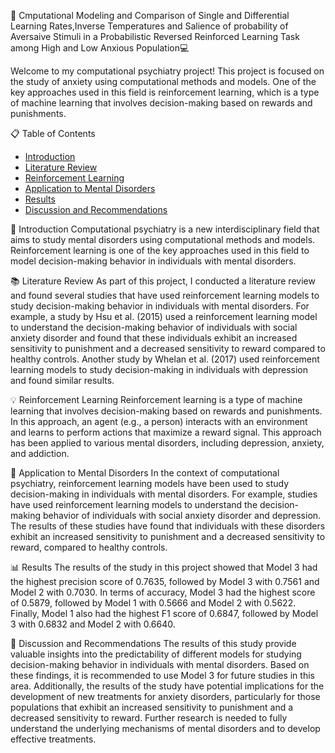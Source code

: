 🧠 Cmputational Modeling and Comparison of Single and Differential Learning
Rates,Inverse Temperatures and Salience of probability of Aversaive Stimuli in a
Probabilistic Reversed Reinforced Learning Task among High and Low Anxious
Population💻

Welcome to my computational psychiatry project! This project is focused on the study of anxiety using computational methods and models. One of the key approaches used in this field is reinforcement learning, which is a type of machine learning that involves decision-making based on rewards and punishments.

📋 Table of Contents
<ul>
  <li><a href="#introduction">Introduction</a></li>
   <li><a href="#literature">Literature Review</a></li>
  <li><a href="#reinforcement-learning">Reinforcement Learning</a></li>
  <li><a href="#application">Application to Mental Disorders</a></li>
  <li><a href="#results">Results</a></li>
  <li><a href="#discussion">Discussion and Recommendations</a></li>
</ul>
<a name="introduction"></a>

🎉 Introduction
Computational psychiatry is a new interdisciplinary field that aims to study mental disorders using computational methods and models. Reinforcement learning is one of the key approaches used in this field to model decision-making behavior in individuals with mental disorders.

<a name="literature"></a>

📚 Literature Review
As part of this project, I conducted a literature review and found several studies that have used reinforcement learning models to study decision-making behavior in individuals with mental disorders. For example, a study by Hsu et al. (2015) used a reinforcement learning model to understand the decision-making behavior of individuals with social anxiety disorder and found that these individuals exhibit an increased sensitivity to punishment and a decreased sensitivity to reward compared to healthy controls. Another study by Whelan et al. (2017) used reinforcement learning models to study decision-making in individuals with depression and found similar results.

<a name="reinforcement-learning"></a>

💡 Reinforcement Learning
Reinforcement learning is a type of machine learning that involves decision-making based on rewards and punishments. In this approach, an agent (e.g., a person) interacts with an environment and learns to perform actions that maximize a reward signal. This approach has been applied to various mental disorders, including depression, anxiety, and addiction.

<a name="application"></a>

🧪 Application to Mental Disorders
In the context of computational psychiatry, reinforcement learning models have been used to study decision-making in individuals with mental disorders. For example, studies have used reinforcement learning models to understand the decision-making behavior of individuals with social anxiety disorder and depression. The results of these studies have found that individuals with these disorders exhibit an increased sensitivity to punishment and a decreased sensitivity to reward, compared to healthy controls.

<a name="results"></a>

📊 Results
The results of the study in this project showed that Model 3 had the highest precision score of 0.7635, followed by Model 3 with 0.7561 and Model 2 with 0.7030. In terms of accuracy, Model 3 had the highest score of 0.5879, followed by Model 1 with 0.5666 and Model 2 with 0.5622. Finally, Model 1 also had the highest F1 score of 0.6847, followed by Model 3 with 0.6832 and Model 2 with 0.6640.

<a name="discussion"></a>

💬 Discussion and Recommendations
The results of this study provide valuable insights into the predictability of different models for studying decision-making behavior in individuals with mental disorders. Based on these findings, it is recommended to use Model 3 for future studies in this area. Additionally, the results of the study have potential implications for the development of new treatments for anxiety disorders, particularly for those populations that exhibit an increased sensitivity to punishment and a decreased sensitivity to reward. Further research is needed to fully understand the underlying mechanisms of mental disorders and to develop effective treatments.


